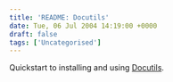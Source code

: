 ```yaml
---
title: 'README: Docutils'
date: Tue, 06 Jul 2004 14:19:00 +0000
draft: false
tags: ['Uncategorised']
---
```


Quickstart to installing and using [Docutils](http://docutils.sourceforge.net/).